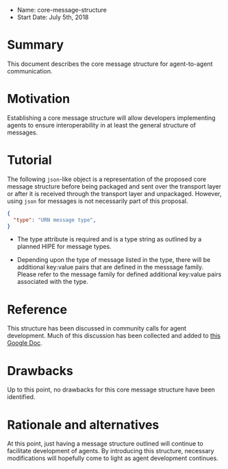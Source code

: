 - Name: core-message-structure
- Start Date: July 5th, 2018

# Summary
[summary]: #summary

This document describes the core message structure for agent-to-agent communication.

# Motivation
[motivation]: #motivation

Establishing a core message structure will allow developers implementing agents to ensure interoperability in at least
the general structure of messages.

# Tutorial
[tutorial]: #tutorial

The following `json`-like object is a representation of the proposed core message structure before being packaged and
sent over the transport layer or after it is received through the transport layer and unpackaged. However, using `json`
for messages is not necessarily part of this proposal.

```json
{
  "type": "URN message type",
}
```

- The type attribute is required and is a type string as outlined by a planned HIPE for message types.

- Depending upon the type of message listed in the type, there will be additional key:value pairs that are defined in the messsage family. Please refer to the message family for defined additional key:value pairs associated with the type.


# Reference
[reference]: #reference

This structure has been discussed in community calls for agent development. Much of this discussion has been collected and added to [this Google Doc](https://docs.google.com/document/d/1mRLPOK4VmU9YYdxHJSxgqBp19gNh3fT7Qk4Q069VPY8).

# Drawbacks
[drawbacks]: #drawbacks

Up to this point, no drawbacks for this core message structure have been identified.

# Rationale and alternatives
[alternatives]: #alternatives

At this point, just having a message structure outlined will continue to facilitate development of agents. By introducing this structure, necessary modifications will hopefully come to light as agent development continues.

